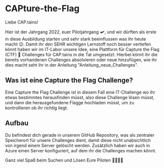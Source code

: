 # CAPture-the-Flag

Liebe CAP.tains!

Hier ist der Jahrgang 2022, euer Pilotjahrgang 🛩️, und wir dürften als erste in diese Ausbildung starten und sehr stark beeinflussen was ihr heute macht 😉. Damit ihr den SEHR wichtigen Lernstoff noch besser vertiefen könnt haben wir im IT-Labor unsere Idee, eine Plattform für Capture the Flag (CTF) 🚩 Challenges für CAP.tains in die Tat umgesetzt. Hierbei könnt ihr die bereits vorhandenen Challenges absolvieren oder neue hinzufügen, wie ihr dies macht seht ihr in der Anleitung "Anleitung_neue_Challenges". 

## Was ist eine Capture the Flag Challenge?
Eine Capture the Flag Challenge ist in diesem Fall eine IT-Challenge wo ihr etwas bestimmtes herausfinden müsst, also diese Challenge lösen müsst, und dann die herausgefundene Flagge hochladen müsst, um zu kontrollieren ob ihr richtig liegt.

## Aufbau

Du befindest dich gerade in unserem GitHub Repository, was als zentraler Speicherort für unsere Challenges dient, damit diese nicht unabsichtlich von irgend einem Server gelöscht werden. Zusätzlich haben wir auch in Azure einen Server konfiguriert, auf dem ihr die Challenges machen könnt.

Ganz viel Spaß beim Suchen und Lösen
Eure Piloten 🧑‍✈️👩‍✈️

